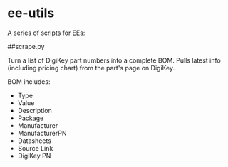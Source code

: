 ee-utils
==============

A series of scripts for EEs:

##scrape.py

Turn a list of DigiKey part numbers into a complete BOM. Pulls latest info (including pricing chart) from the part's page on DigiKey.

BOM includes:

* Type
* Value
* Description
* Package
* Manufacturer
* ManufacturerPN
* Datasheets
* Source Link
* DigiKey PN
